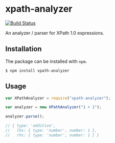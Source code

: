 # xpath-analyzer

[![Build Status](https://travis-ci.org/badeball/xpath-analyzer.svg?branch=master)](https://travis-ci.org/badeball/xpath-analyzer)

An analyzer / parser for XPath 1.0 expressions.

## Installation

The package can be installed with `npm`.

```
$ npm install xpath-analyzer
```

## Usage

```javascript
var XPathAnalyzer = require("xpath-analyzer");

var analyzer = new XPathAnalyzer("1 + 1");

analyzer.parse();

// { type: 'additive',
//   lhs: { type: 'number', number: 1 },
//   rhs: { type: 'number', number: 1 } }
```
